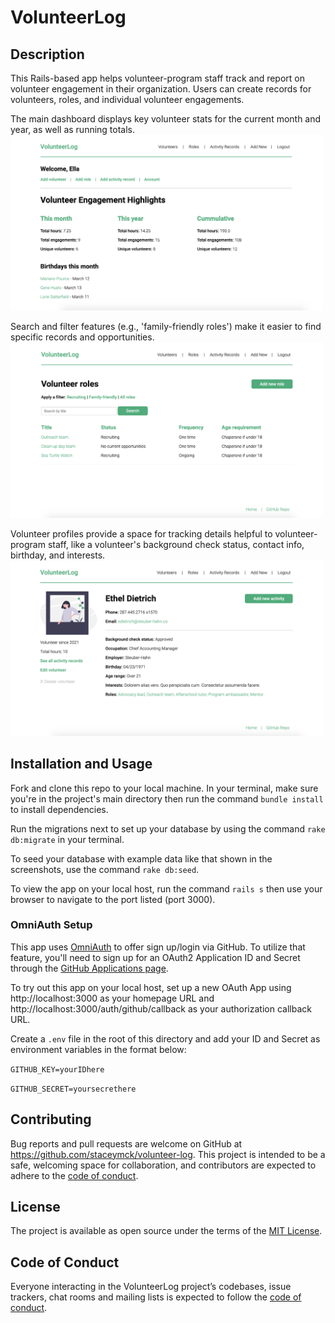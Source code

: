 # VolunteerLog

## Description

This Rails-based app helps volunteer-program staff track and report on volunteer engagement in their organization. Users can create records for volunteers, roles, and individual volunteer engagements. 

The main dashboard displays key volunteer stats for the current month and year, as well as running totals. 
<br><img src="app/assets/images/volunteer-log-dashboard.png" alt="List of family-friendly volunteer roles" width="500">

Search and filter features (e.g., 'family-friendly roles') make it easier to find specific records and opportunities. 
<br><img src="app/assets/images/volunteer-log-filter.png" alt="List of family-friendly volunteer roles" width="500">


Volunteer profiles provide a space for tracking details helpful to volunteer-program staff, like a volunteer's background check status, contact info, birthday, and interests. 
<br><img src="app/assets/images/volunteer-log-profile.png" alt="Volunteer profile preview" width="500">

## Installation and Usage

Fork and clone this repo to your local machine. In your terminal, make sure you're in the project's main directory then run the command `bundle install` to install dependencies. 

Run the migrations next to set up your database by using the command `rake db:migrate` in your terminal.

To seed your database with example data like that shown in the screenshots, use the command `rake db:seed`.

To view the app on your local host, run the command `rails s` then use your browser to navigate to the port listed (port 3000).

### OmniAuth Setup

This app uses [OmniAuth](https://github.com/omniauth/omniauth-github) to offer sign up/login via GitHub. To utilize that feature, you'll need to sign up for an OAuth2 Application ID and Secret through the [GitHub Applications page](https://github.com/settings/applications).

To try out this app on your local host, set up a new OAuth App using http://localhost:3000 as your homepage URL and http://localhost:3000/auth/github/callback as your authorization callback URL.

Create a `.env` file in the root of this directory and add your ID and Secret as environment variables in the format below:

`GITHUB_KEY=yourIDhere`

`GITHUB_SECRET=yoursecrethere`

## Contributing

Bug reports and pull requests are welcome on GitHub at https://github.com/staceymck/volunteer-log. This project is intended to be a safe, welcoming space for collaboration, and contributors are expected to adhere to the [code of conduct](https://github.com/staceymck/volunteer-log/blob/main/CODE_OF_CONDUCT.md).

## License

The project is available as open source under the terms of the [MIT License](https://opensource.org/licenses/MIT).

## Code of Conduct

Everyone interacting in the VolunteerLog project’s codebases, issue trackers, chat rooms and mailing lists is expected to follow the [code of conduct](https://github.com/staceymck/volunteer-log/blob/main/CODE_OF_CONDUCT.md).
